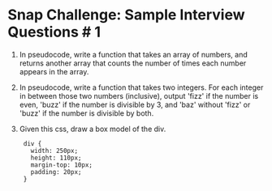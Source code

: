 # Snap Challenge: Sample Interview Questions # 1

1. In pseudocode, write a function that takes an array of numbers, and returns another array that counts the number of times each number appears in the array.

2. In pseudocode, write a function that takes two integers. For each integer in between those two numbers (inclusive), output 'fizz' if the number is even, 'buzz' if the number is divisible by 3, and 'baz' without 'fizz' or 'buzz' if the number is divisible by both.

3. Given this css, draw a box model of the div.

        div { 
          width: 250px; 
          height: 110px; 
          margin-top: 10px; 
          padding: 20px; 
        }
